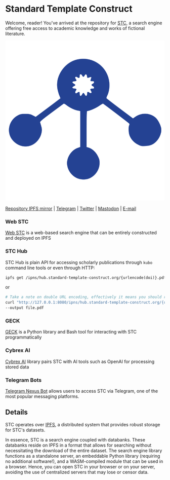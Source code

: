 # Standard Template Construct

Welcome, reader! 
You've arrived at the repository for [STC](http://standard-template-construct.org), a search engine offering free access to academic knowledge and works of fictional literature.

![](/misc/logo.svg)

[Repository IPFS mirror](http://repo.standard-template-construct.org) | 
[Telegram](https://t.me/+3UReK0DgPeBhOWQy) | 
[Twitter](https://twitter.com/the_superpirate) | 
[Mastodon](https://kolektiva.social/@the_superpirate) |
[E-mail](mailto:ultranymous@proton.me)

### Web STC 

[Web STC](/web) is a web-based search engine that can be entirely constructed and deployed on IPFS

### STC Hub

STC Hub is plain API for accessing scholarly publications through `kubo` command line tools or even through HTTP:

```bash
ipfs get /ipns/hub.standard-template-construct.org/{urlencode(doi)}.pdf
```
or
```bash
# Take a note on double URL encoding, effectively it means you should replace `/` with `%252F`
curl "http://127.0.0.1:8080/ipns/hub.standard-template-construct.org/{urlencode(urlencode(doi))}" \
--output file.pdf
```

### GECK

[GECK](/geck) is a Python library and Bash tool for interacting with STC programmatically

### Cybrex AI

[Cybrex AI](/cybrex) library pairs STC with AI tools such as OpenAI for processing stored data

### Telegram Bots

[Telegram Nexus Bot](/tgbot) allows users to access STC via Telegram, one of the most popular messaging platforms.

## Details
STC operates over [IPFS](https://ipfs.tech/), a distributed system that provides robust storage for STC's datasets.

In essence, STC is a search engine coupled with databanks.
These databanks reside on IPFS in a format that allows for searching without necessitating
the download of the entire dataset. The search engine library functions as a standalone server,
an embeddable Python library (requiring no additional software!),
and a WASM-compiled module that can be used in a browser.
Hence, you can open STC in your browser or on your server,
avoiding the use of centralized servers that may lose or censor data.
